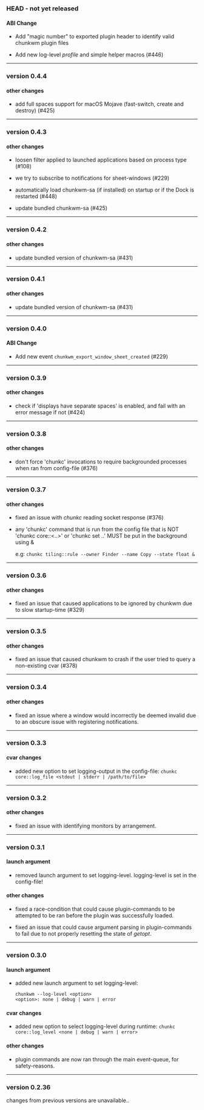 ### HEAD -  not yet released

#### ABI Change

 - Add "magic number" to exported plugin header to identify valid chunkwm plugin files

 - Add new log-level *profile* and simple helper macros (#446)

----------

### version 0.4.4

#### other changes

 - add full spaces support for macOS Mojave (fast-switch, create and destroy) (#425)

----------

### version 0.4.3

#### other changes

 - loosen filter applied to launched applications based on process type (#108)

 - we try to subscribe to notifications for sheet-windows (#229)

 - automatically load chunkwm-sa (if installed) on startup or if the Dock is restarted (#448)

 - update bundled chunkwm-sa (#425)

----------

### version 0.4.2

#### other changes

 - update bundled version of chunkwm-sa (#431)

----------

### version 0.4.1

#### other changes

 - update bundled version of chunkwm-sa (#431)

----------

### version 0.4.0

#### ABI Change

 - Add new event `chunkwm_export_window_sheet_created` (#229)

----------

### version 0.3.9

#### other changes

 - check if 'displays have separate spaces' is enabled, and fail with an error message if not (#424)

----------

### version 0.3.8

#### other changes

 - don't force 'chunkc' invocations to require backgrounded processes when ran from config-file (#376)

----------

### version 0.3.7

#### other changes

 - fixed an issue with *chunkc* reading socket response (#376)

 - any 'chunkc' command that is run from the config file
   that is NOT 'chunkc core::<..>' or 'chunkc set ..'
   MUST be put in the background using &

   e.g: `chunkc tiling::rule --owner Finder --name Copy --state float &`

----------

### version 0.3.6

#### other changes

- fixed an issue that caused applications to be ignored by chunkwm due to slow startup-time (#329)

----------

### version 0.3.5

#### other changes

- fixed an issue that caused chunkwm to crash if the user tried to query a non-existing cvar (#378)

----------

### version 0.3.4

#### other changes

- fixed an issue where a window would incorrectly be deemed invalid due to an obscure issue with registering notifications.

----------

### version 0.3.3

#### cvar changes

- added new option to set logging-output in the config-file:
  `chunkc core::log_file <stdout | stderr | /path/to/file>`

----------

### version 0.3.2

#### other changes

- fixed an issue with identifying monitors by arrangement.

----------

### version 0.3.1

#### launch argument

- removed launch argument to set logging-level. logging-level is set in the config-file!

#### other changes

- fixed a race-condition that could cause plugin-commands to be attempted to be ran before
  the plugin was successfully loaded.

- fixed an issue that could cause argument parsing in plugin-commands to fail due to not properly
  resetting the state of *getopt*.

----------

### version 0.3.0

#### launch argument

- added new launch argument to set logging-level:
  ```
  chunkwm --log-level <option>
  <option>: none | debug | warn | error
  ```

#### cvar changes

- added new option to select logging-level during runtime:
  `chunkc core::log_level <none | debug | warn | error>`

#### other changes

- plugin commands are now ran through the main event-queue, for safety-reasons.

----------

### version 0.2.36

changes from previous versions are unavailable..
